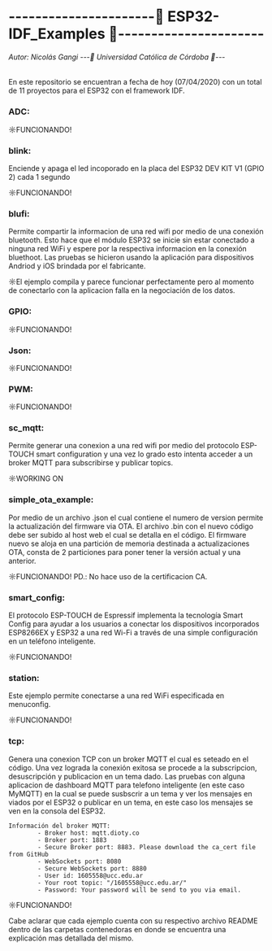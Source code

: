 # ----------------------🔐 ESP32-IDF_Examples 🔐---------------------- 

###### Autor: Nicolás Gangi  ---📘 Universidad Católica de Córdoba 📘---



En este repositorio se encuentran a fecha de hoy (07/04/2020) con un total de 11 proyectos para el ESP32 con el framework IDF. 


### ADC:

☼FUNCIONANDO!


### blink:
Enciende y apaga el led incoporado en la placa del ESP32 DEV KIT V1 (GPIO 2) cada 1 segundo 

☼FUNCIONANDO!


### blufi:
Permite compartir la informacion de una red wifi por medio de una conexión bluetooth. Esto hace que el módulo ESP32 se inicie sin estar conectado a ninguna red WiFi y espere
por la respectiva informacion en la conexión bluethoot. Las pruebas se hicieron usando la aplicación para dispositivos Andriod y iOS brindada por el fabricante.

☼El ejemplo compila y parece funcionar perfectamente pero al momento de conectarlo con la aplicacion falla en la negociación de los datos.


### GPIO:

☼FUNCIONANDO!


### Json:

☼FUNCIONANDO!


### PWM:

☼FUNCIONANDO!


### sc_mqtt:
Permite generar una conexion a una red wifi por medio del protocolo ESP-TOUCH smart configuration y una vez lo grado esto intenta acceder a un broker MQTT para subscribirse y publicar topics.

☼WORKING ON


### simple_ota_example:
Por medio de un archivo .json el cual contiene el numero de version permite la actualización del firmware via OTA. El archivo .bin con el nuevo código debe ser subido al host web el cual
se detalla en el código. El firmware nuevo se aloja en una partición de memoria destinada a actualizaciones OTA, consta de 2 particiones para poner tener la versión actual y una anterior. 

☼FUNCIONANDO! PD.: No hace uso de la certificacion CA.


### smart_config:
El protocolo ESP-TOUCH de Espressif implementa la tecnología Smart Config para ayudar a los usuarios a conectar los dispositivos incorporados ESP8266EX y ESP32 a una red Wi-Fi 
a través de una simple configuración en un teléfono inteligente. 

☼FUNCIONANDO!


### station:
Este ejemplo permite conectarse a una red WiFi especificada en menuconfig.

☼FUNCIONANDO!


### tcp:
Genera una conexion TCP con un broker MQTT el cual es seteado en el código. Una vez lograda la conexión exitosa se procede a la subscripcion, desuscripción y publicacion en un tema dado. Las pruebas con alguna aplicacion de dashboard MQTT para telefono inteligente (en este caso MyMQTT) en la cual se puede susbscrir a un tema y ver los mensajes en viados por el ESP32 o publicar en un tema, en este caso los mensajes se ven en la consola del ESP32. 
    
```
Información del broker MQTT:
        - Broker host: mqtt.dioty.co
        - Broker port: 1883
        - Secure Broker port: 8883. Please download the ca_cert file from GitHub
        - WebSockets port: 8080
        - Secure WebSockets port: 8880
        - User id: 1605558@ucc.edu.ar
        - Your root topic: "/1605558@ucc.edu.ar/"
        - Password: Your password will be send to you via email.
```

☼FUNCIONANDO!



Cabe aclarar que cada ejemplo cuenta con su respectivo archivo README dentro de las carpetas contenedoras en donde se encuentra una explicación mas detallada del mismo.
